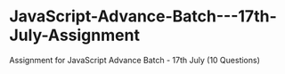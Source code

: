 # JavaScript-Advance-Batch---17th-July-Assignment
Assignment for JavaScript Advance Batch  - 17th July (10 Questions)
